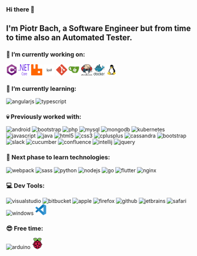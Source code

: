 ### Hi there 👋
## I'm Piotr Bach, a Software Engineer but from time to time also an Automated Tester.

### 🔭 I’m currently working on:
<img src="icons/c-sharp.svg" alt="csharp" width="30" height="30"/> <img src="icons/dotnet-core.svg" alt="dotnet-core" width="30" height="30"/> <img src="icons/rabbitmq.svg" alt="rabbitmq" width="30" height="30"/> <img src="icons/signalr.png" alt="signalr" width="30" height="30"/> <img src="icons/git.svg" alt="git" width="30" height="30"/> <img src="icons/gitea.svg" alt="gitea" width="30" height="30"/> <img src="icons/jenkins.svg" alt="jenkins" width="30" height="30"/> <img src="icons/docker.svg" alt="docker" width="30" height="30"/> <img src="icons/linux.svg" alt="linux" width="30" height="30"/>

### 🌱 I’m currently learning:
<img src="https://devicons.github.io/devicon/devicon.git/icons/angularjs/angularjs-original.svg" alt="angularjs" width="30" height="30"/> <img src="https://devicons.github.io/devicon/devicon.git/icons/typescript/typescript-original.svg" alt="typescript" width="30" height="30"/> 

### :skull: Previously worked with:
<img src="https://devicons.github.io/devicon/devicon.git/icons/android/android-original-wordmark.svg" alt="android" width="30" height="30"/> <img src="https://devicons.github.io/devicon/devicon.git/icons/bootstrap/bootstrap-plain.svg" alt="bootstrap" width="30" height="30"/> <img src="https://devicons.github.io/devicon/devicon.git/icons/php/php-original.svg" alt="php" width="30" height="30"/> <img src="https://devicons.github.io/devicon/devicon.git/icons/mysql/mysql-original-wordmark.svg" alt="mysql" width="30" height="30"/> <img src="https://devicons.github.io/devicon/devicon.git/icons/mongodb/mongodb-original-wordmark.svg" alt="mongodb" width="30" height="30"/> <img src="https://www.vectorlogo.zone/logos/kubernetes/kubernetes-icon.svg" alt="kubernetes" width="30" height="30"/> <img src="https://devicons.github.io/devicon/devicon.git/icons/javascript/javascript-original.svg" alt="javascript" width="30" height="30"/> <img src="https://devicons.github.io/devicon/devicon.git/icons/java/java-original-wordmark.svg" alt="java" width="30" height="30"/> <img src="https://devicons.github.io/devicon/devicon.git/icons/html5/html5-original-wordmark.svg" alt="html5" width="30" height="30"/> <img src="https://devicons.github.io/devicon/devicon.git/icons/css3/css3-original-wordmark.svg" alt="css3" width="30" height="30"/> <img src="https://devicons.github.io/devicon/devicon.git/icons/cplusplus/cplusplus-original.svg" alt="cplusplus" width="30" height="30"/> <img src="https://www.vectorlogo.zone/logos/apache_cassandra/apache_cassandra-icon.svg" alt="cassandra" width="30" height="30"/> <img src="https://devicons.github.io/devicon/devicon.git/icons/bootstrap/bootstrap-plain.svg" alt="bootstrap" width="30" height="30"/> <img src="https://devicons.github.io/devicon/devicon.git/icons/slack/slack-original.svg" alt="slack" width="30" height="30"/> <img src="https://devicons.github.io/devicon/devicon.git/icons/cucumber/cucumber-plain.svg" alt="cucumber" width="30" height="30"/> <img src="https://devicons.github.io/devicon/devicon.git/icons/confluence/confluence-original.svg" alt="confluence" width="30" height="30"/> <img src="https://devicons.github.io/devicon/devicon.git/icons/intellij/intellij-original.svg" alt="intellij" width="30" height="30"/> <img src="https://devicons.github.io/devicon/devicon.git/icons/jquery/jquery-original.svg" alt="jquery" width="30" height="30"/> 

### 🤔 Next phase to learn technologies:
<img src="https://devicons.github.io/devicon/devicon.git/icons/webpack/webpack-original.svg" alt="webpack" width="30" height="30"/> <img src="https://devicons.github.io/devicon/devicon.git/icons/sass/sass-original.svg" alt="sass" width="30" height="30"/> <img src="https://devicons.github.io/devicon/devicon.git/icons/python/python-original.svg" alt="python" width="30" height="30"/> <img src="https://devicons.github.io/devicon/devicon.git/icons/nodejs/nodejs-original-wordmark.svg" alt="nodejs" width="30" height="30"/> <img src="https://devicons.github.io/devicon/devicon.git/icons/go/go-original.svg" alt="go" width="30" height="30"/> <img src="https://www.vectorlogo.zone/logos/flutterio/flutterio-icon.svg" alt="flutter" width="30" height="30"/> <img src="https://devicons.github.io/devicon/devicon.git/icons/nginx/nginx-original.svg" alt="nginx" width="30" height="30"/> 

### :computer: Dev Tools:
<img src="https://devicons.github.io/devicon/devicon.git/icons/visualstudio/visualstudio-plain.svg" alt="visualstudio" width="30" height="30"/> <img src="https://devicons.github.io/devicon/devicon.git/icons/bitbucket/bitbucket-original.svg" alt="bitbucket" width="30" height="30"/> <img src="https://devicons.github.io/devicon/devicon.git/icons/apple/apple-original.svg" alt="apple" width="30" height="30"/> <img src="https://devicons.github.io/devicon/devicon.git/icons/firefox/firefox-original.svg" alt="firefox" width="30" height="30"/> <img src="https://devicons.github.io/devicon/devicon.git/icons/github/github-original.svg" alt="github" width="30" height="30"/> <img src="https://devicons.github.io/devicon/devicon.git/icons/jetbrains/jetbrains-original.svg" alt="jetbrains" width="30" height="30"/> <img src="https://devicons.github.io/devicon/devicon.git/icons/safari/safari-original.svg" alt="safari" width="30" height="30"/> <img src="https://devicons.github.io/devicon/devicon.git/icons/windows8/windows8-original.svg" alt="windows" width="30" height="30"/> <img src="icons/vscode.svg" alt="vscode" width="30" height="30"/> 

### :sunglasses: Free time:
<img src="https://cdn.worldvectorlogo.com/logos/arduino-1.svg" alt="arduino" width="30" height="30"/> <img src="https://github.com/iiiypuk/rpi-icon/blob/master/32.png" alt="rpi" width="30" height="30"/>

<!--
**pbach/pbach** is a ✨ _special_ ✨ repository because its `README.md` (this file) appears on your GitHub profile.

Here are some ideas to get you started:

- 🔭 I’m currently working on ...
- 🌱 I’m currently learning ...
- 👯 I’m looking to collaborate on ...
- 🤔 I’m looking for help with ...
- 💬 Ask me about ...
- 📫 How to reach me: ...
- 😄 Pronouns: ...
- ⚡ Fun fact: ...
-->
